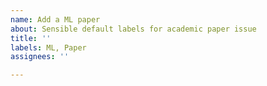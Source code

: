 ```yaml
---
name: Add a ML paper
about: Sensible default labels for academic paper issue
title: ''
labels: ML, Paper
assignees: ''

---
```



